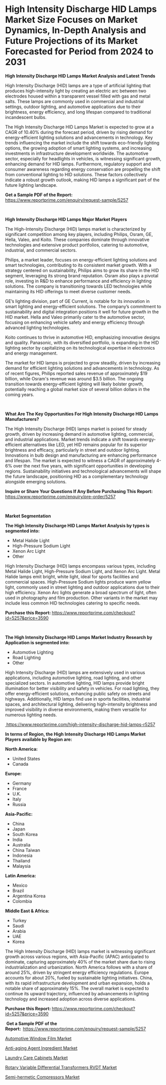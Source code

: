 <p><h1>High Intensity Discharge HID Lamps Market Size Focuses on Market Dynamics, In-Depth Analysis and Future Projections of its Market Forecasted for Period from 2024 to 2031</h1></p><p><strong>High Intensity Discharge HID Lamps Market Analysis and Latest Trends</strong></p>
<p><p>High Intensity Discharge (HID) lamps are a type of artificial lighting that produces high-intensity light by creating an electric arc between two electrodes housed within a transparent vessel filled with gas and metal salts. These lamps are commonly used in commercial and industrial settings, outdoor lighting, and automotive applications due to their brightness, energy efficiency, and long lifespan compared to traditional incandescent bulbs.</p><p>The High Intensity Discharge HID Lamps Market is expected to grow at a CAGR of 10.40% during the forecast period, driven by rising demand for energy-efficient lighting solutions and advancements in technology. Key trends influencing the market include the shift towards eco-friendly lighting options, the growing adoption of smart lighting systems, and increasing investments in infrastructure development worldwide. The automotive sector, especially for headlights in vehicles, is witnessing significant growth, enhancing demand for HID lamps. Furthermore, regulatory support and consumer awareness regarding energy conservation are propelling the shift from conventional lighting to HID solutions. These factors collectively indicate a robust growth outlook, making HID lamps a significant part of the future lighting landscape.</p></p>
<p><strong>Get a Sample PDF of the Report:&nbsp;</strong> <a href="https://www.reportprime.com/enquiry/request-sample/5257?utm_campaign=10&utm_medium=2&utm_source=Github&utm_content=ia&utm_term=28102024&utm_id=high-intensity-discharge-hid-lamps">https://www.reportprime.com/enquiry/request-sample/5257</a></p>
<p>&nbsp;</p>
<p><strong>High Intensity Discharge HID Lamps Major Market Players</strong></p>
<p><p>The High-Intensity Discharge (HID) lamps market is characterized by significant competition among key players, including Philips, Osram, GE, Hella, Valeo, and Koito. These companies dominate through innovative technologies and extensive product portfolios, catering to automotive, industrial, and commercial sectors.</p><p>Philips, a market leader, focuses on energy-efficient lighting solutions and smart technologies, contributing to its consistent market growth. With a strategy centered on sustainability, Philips aims to grow its share in the HID segment, leveraging its strong brand reputation. Osram also plays a pivotal role, investing in R&D to enhance performance and efficiency in lighting solutions. The company is transitioning towards LED technologies while maintaining its HID offerings to meet diverse customer needs.</p><p>GE’s lighting division, part of GE Current, is notable for its innovation in smart lighting and energy-efficient solutions. The company’s commitment to sustainability and digital integration positions it well for future growth in the HID market. Hella and Valeo primarily cater to the automotive sector, focusing on enhancing vehicle safety and energy efficiency through advanced lighting technologies.</p><p>Koito continues to thrive in automotive HID, emphasizing innovative designs and quality. Panasonic, with its diversified portfolio, is expanding in the HID lighting sector by capitalizing on its technological expertise in electronics and energy management.</p><p>The market for HID lamps is projected to grow steadily, driven by increasing demand for efficient lighting solutions and advancements in technology. As of recent figures, Philips reported sales revenue of approximately $19 billion, while Osram's revenue was around $3.5 billion. The ongoing transition towards energy-efficient lighting will likely bolster growth, potentially reaching a global market size of several billion dollars in the coming years.</p></p>
<p>&nbsp;</p>
<p><strong>What Are The Key Opportunities For High Intensity Discharge HID Lamps Manufacturers?</strong></p>
<p><p>The High Intensity Discharge (HID) lamps market is poised for steady growth, driven by increasing demand in automotive lighting, commercial, and industrial applications. Market trends indicate a shift towards energy-efficient alternatives like LED, yet HID remains popular for its superior brightness and efficacy, particularly in street and outdoor lighting. Innovations in bulb design and manufacturing are enhancing performance and lifespan. The market is expected to witness a CAGR of approximately 4-6% over the next five years, with significant opportunities in developing regions. Sustainability initiatives and technological advancements will shape the future landscape, positioning HID as a complementary technology alongside emerging solutions.</p></p>
<p><strong>Inquire or Share Your Questions If Any Before Purchasing This Report:</strong> <a href="https://www.reportprime.com/enquiry/pre-order/5257?utm_campaign=10&utm_medium=2&utm_source=Github&utm_content=ia&utm_term=28102024&utm_id=high-intensity-discharge-hid-lamps">https://www.reportprime.com/enquiry/pre-order/5257</a></p>
<p>&nbsp;</p>
<p><strong>Market Segmentation</strong></p>
<p><strong>The High Intensity Discharge HID Lamps Market Analysis by types is segmented into:</strong></p>
<p><ul><li>Metal Halide Light</li><li>High-Pressure Sodium Light</li><li>Xenon Arc Light</li><li>Other</li></ul></p>
<p><p>High Intensity Discharge (HID) lamps encompass various types, including Metal Halide Light, High-Pressure Sodium Light, and Xenon Arc Light. Metal Halide lamps emit bright, white light, ideal for sports facilities and commercial spaces. High-Pressure Sodium lights produce warm yellow light, commonly used in street lighting and outdoor applications due to their high efficiency. Xenon Arc lights generate a broad spectrum of light, often used in photography and film production. Other variants in the market may include less common HID technologies catering to specific needs.</p></p>
<p><strong>Purchase this Report:&nbsp;</strong><a href="https://www.reportprime.com/checkout?id=5257&price=3590&utm_campaign=10&utm_medium=2&utm_source=Github&utm_content=ia&utm_term=28102024&utm_id=high-intensity-discharge-hid-lamps">https://www.reportprime.com/checkout?id=5257&price=3590</a></p>
<p>&nbsp;</p>
<p><strong>The High Intensity Discharge HID Lamps Market Industry Research by Application is segmented into:</strong></p>
<p><ul><li>Automotive Lighting</li><li>Road Lighting</li><li>Other</li></ul></p>
<p><p>High Intensity Discharge (HID) lamps are extensively used in various applications, including automotive lighting, road lighting, and other specialized sectors. In automotive lighting, HID lamps provide bright illumination for better visibility and safety in vehicles. For road lighting, they offer energy-efficient solutions, enhancing public safety on streets and highways. Additionally, HID lamps find use in sports facilities, industrial spaces, and architectural lighting, delivering high-intensity brightness and improved visibility in diverse environments, making them versatile for numerous lighting needs.</p></p>
<p><a href="https://www.reportprime.com/high-intensity-discharge-hid-lamps-r5257?utm_campaign=10&utm_medium=2&utm_source=Github&utm_content=ia&utm_term=28102024&utm_id=high-intensity-discharge-hid-lamps">&nbsp;https://www.reportprime.com/high-intensity-discharge-hid-lamps-r5257</a></p>
<p><strong>In terms of Region, the High Intensity Discharge HID Lamps Market Players available by Region are:</strong></p>
<p>
    <p> <strong> North America: </strong>
        <ul>
            <li>United States</li>
            <li>Canada</li>
        </ul>
        </p> 
    <p> <strong> Europe: </strong>
        <ul>
            <li>Germany</li>
            <li>France</li>
            <li>U.K.</li>
            <li>Italy</li>
            <li>Russia</li>
        </ul>
        </p> 
    <p> <strong> Asia-Pacific: </strong>
        <ul>
            <li>China</li>
            <li>Japan</li>
            <li>South Korea</li>
            <li>India</li>
            <li>Australia</li>
            <li>China Taiwan</li>
            <li>Indonesia</li>
            <li>Thailand</li>
            <li>Malaysia</li>
        </ul>
        </p> 
    <p> <strong> Latin America: </strong>
        <ul>
            <li>Mexico</li>
            <li>Brazil</li>
            <li>Argentina Korea</li>
            <li>Colombia</li>
        </ul>
        </p> 
    <p> <strong> Middle East & Africa: </strong>
        <ul>
            <li>Turkey</li>
            <li>Saudi</li>
            <li>Arabia</li>
            <li>UAE</li>
            <li>Korea</li>
        </ul>
    </p>
    </p>
<p><p>The High Intensity Discharge (HID) lamps market is witnessing significant growth across various regions, with Asia-Pacific (APAC) anticipated to dominate, capturing approximately 40% of the market share due to rising industrialization and urbanization. North America follows with a share of around 25%, driven by stringent energy efficiency regulations. Europe accounts for about 20%, fueled by sustainable lighting initiatives. China, with its rapid infrastructure development and urban expansion, holds a notable share of approximately 15%. The overall market is expected to continue its upward trajectory, influenced by advancements in lighting technology and increased adoption across diverse applications.</p></p>
<p><strong>Purchase this Report: </strong><a href="https://www.reportprime.com/checkout?id=5257&price=3590&utm_campaign=10&utm_medium=2&utm_source=Github&utm_content=ia&utm_term=28102024&utm_id=high-intensity-discharge-hid-lamps">https://www.reportprime.com/checkout?id=5257&price=3590</a></p>
<p>&nbsp;<strong>Get a Sample PDF of the Report:&nbsp;&nbsp;</strong><a href="https://www.reportprime.com/enquiry/request-sample/5257?utm_campaign=10&utm_medium=2&utm_source=Github&utm_content=ia&utm_term=28102024&utm_id=high-intensity-discharge-hid-lamps">https://www.reportprime.com/enquiry/request-sample/5257</a></p>
<p><strong></strong></p>
<p><p><a href="https://www.linkedin.com/pulse/strategic-market-insights-global-automotive-window-film-2024-4iy3e?trk=public_post_embed_feed-article-content&utm_campaign=10&utm_medium=2&utm_source=Github&utm_content=ia&utm_term=28102024&utm_id=high-intensity-discharge-hid-lamps">Automotive Window Film Market</a></p><p><a href="https://www.linkedin.com/pulse/top-trends-transforming-anti-aging-agent-ingredient-market-eh8hf?trk=public_post_embed_feed-article-content&utm_campaign=10&utm_medium=2&utm_source=Github&utm_content=ia&utm_term=28102024&utm_id=high-intensity-discharge-hid-lamps">Anti-aging Agent Ingredient Market</a></p><p><a href="https://issuu.com/reportprime-2/docs/laundry-care-cabinets-market-size-2_b3c55c1d89f917?utm_campaign=10&utm_medium=2&utm_source=Github&utm_content=ia&utm_term=28102024&utm_id=high-intensity-discharge-hid-lamps">Laundry Care Cabinets Market</a></p><p><a href="https://github.com/kimhelmer83/Market-Research-Report-List-1/blob/main/rotary-variable-differential-transformers-rvdt-market.md?utm_campaign=10&utm_medium=2&utm_source=Github&utm_content=ia&utm_term=28102024&utm_id=high-intensity-discharge-hid-lamps">Rotary Variable Differential Transformers RVDT Market</a></p><p><a href="https://issuu.com/reportprime-2/docs/semi-hermetic-compressors-market-si_b0dd4e85945701?utm_campaign=10&utm_medium=2&utm_source=Github&utm_content=ia&utm_term=28102024&utm_id=high-intensity-discharge-hid-lamps">Semi-hermetic Compressors Market</a></p></p>